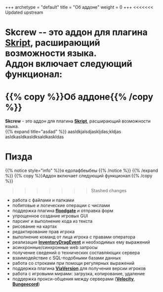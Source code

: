 +++
archetype = "default"
title = "Об аддоне"
weight = 0
+++
<<<<<<< Updated upstream

**Skcrew** -- это аддон для плагина [**Skript**](https://github.com/SkriptLang/Skript), расширающий возможности языка.\
Аддон включает следующий функционал:
=======
# {{% copy %}}Об аддоне{{% /copy %}}
**Skcrew** - это аддон для плагина [**Skript**](https://github.com/SkriptLang/Skript), расширающий возможности языка.\
{{% expand title="asdad" %}}
aasldkjalsdjaskljdas;kldjas\
asldkasldkasldksaldkaskldas
# Пизда
{{% notice style="info" %}}я едолафбеыбеы {{% /notice %}}
{{% /expand %}}
{{% copy %}}Аддон включает следующий функционал:{{% /copy %}}
>>>>>>> Stashed changes
- работа с файлами и папками
- побитовые и логические операции с числами 
- поддержка плагина [**floodgate**](https://github.com/GeyserMC/Floodgate) и отправка форм
- упрощенное создание игровых GUI
- парсинг и выполнение кода из текста
- рисование на картах
- редактирование прав игрока
- выполнение команд от лица игрока с правами оператора
- реализация [**InventoryDragEvent**](https://hub.spigotmc.org/javadocs/bukkit/org/bukkit/event/inventory/InventoryDragEvent.html) и необходимых ему выражений
- асинхронные/синхронные web запросы 
- получение сведений о технических составляющих сервера
- взаимодействие с SQL-подобными базами данных
- работа со строками при помощи регулярных выражений
- поддержка плагина [**ViaVersion**](https://github.com/ViaVersion/ViaVersion) для получения версии игроков
- работа с игровыми мирами: загрузка, копирование, удаление
- поддержка прокси-общения между серверами ([**Velocity**](https://github.com/PaperMC/Velocity), [**Bungeecord**](https://github.com/SpigotMC/BungeeCord))